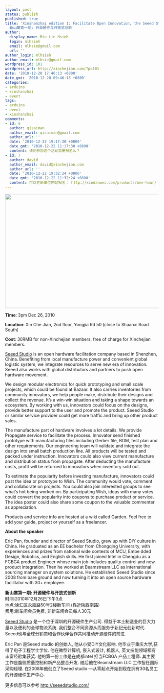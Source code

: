 ```yaml
---
layout: post
status: publish
published: true
title: 'Xinshanzhai edition 1: Facilitate Open Innovation, the Seeed Studio Approach
  新山寨第一期: 开源硬件与开放式创新'
author:
  display_name: Min Lin Hsieh
  login: mlhsieh
  email: mlhsie@gmail.com
  url: ''
author_login: mlhsieh
author_email: mlhsie@gmail.com
wordpress_id: 101
wordpress_url: http://xinchejian.com/?p=101
date: '2010-12-20 17:46:13 +0800'
date_gmt: '2010-12-20 09:46:13 +0800'
categories:
- arduino
- xinshanzhai
- event
tags:
- arduino
- event
- xinshanzhai
comments:
- id: 6
  author: qisaiman
  author_email: qisaiman@gmail.com
  author_url: ''
  date: '2010-12-22 19:17:30 +0800'
  date_gmt: '2010-12-22 11:17:30 +0800'
  content: 请问参加这个活动需要报名么？
- id: 7
  author: david
  author_email: david@xinchejian.com
  author_url: ''
  date: '2010-12-22 19:32:24 +0800'
  date_gmt: '2010-12-22 11:32:24 +0800'
  content: 可以在新单位网站报名： http://xindanwei.com/products/one-hour/  选择30元的后加入购物车然后去结账，填写个人资料后到现场现金付款。
---
```

<p><a href="http://xinchejian.com/?attachment_id=118" rel="attachment wp-att-118"><img src="http://xinchejian.com/wp-content/uploads/2010/12/xinchejian-600.jpg" alt="" title="xinchejian-600" width="600" height="373" class="alignnone size-full wp-image-118" /></a></p>
<p><strong>Time</strong>: 3pm Dec 26, 2010</p>
<p><strong>Location</strong>: Xin Che Jian, 2nd floor, Yongjia Rd 50 (close to Shaanxi Road South)</p>
<p><strong>Cost</strong>: 30RMB for non-Xinchejian members, free of charge for Xinchejian members.</p>
<p><a href="http://seeedstudio.com">Seeed Studio</a> is an open hardware facilitation company based in Shenzhen, China. Benefiting from local manufacture power and convenient global logistic system, we integrate resources to serve new era of innovation. Seeed also works with global distributors and partners to push open hardware movement.</p>
<p>We design modular electronics for quick prototyping and small scale projects, which could be found at Bazaar. It also carries inventories from community innovators, we help people make, distribute their designs and collect the revenue. It&rsquo;s a win-win situation and taking a shape towards an ecosystem. By working with us, innovators could focus on the designs, provide better support to the user and promote the product. Seeed Studio or similar service provider could get more traffic and bring up other product sales.</p>
<p>The manufacture part of hardware involves a lot details. We provide Propagate service to facilitate the process. Innovator send finished prototype with manufacturing files including Gerber file, BOM, test plan and other requirements. Our engineering team will validate and integrate the design into small batch production line. All products will be tested and packed under instruction. Innovators could also view current manufacture and distribution status from propagate. After deducting the manufacture costs, profit will be returned to innovators when inventory sold out.</p>
<p>To estimate the popularity before investing manufacture, innovators could post the idea or prototype to Wish. The community would vote, comment and collaborate on projects. You could also join interested groups to see what&rsquo;s hot being worked on. By participating Wish, ideas with many votes could convert the popularity into coupons to purchase product or service. The idea poster could also share some coupon to the valuable commenter as appreciation.</p>
<p>Products and service info are hosted at a wiki called Garden. Feel free to add your guide, project or yourself as a freelancer.</p>
<p><strong>About the speaker </strong></p>
<p>Eric Pan, founder and director of Seeed Studio, grew up with DIY culture in China. He graduated as an EE bachelor from Chongqing University, with experiences and prizes from national wide contests of MCU, Embe dded Design, Robotics, and English skills. He first joined Intel in Chengdu as a FCBGA product Engineer whose main job includes quality control and new product integration. Then he worked at Beamstream LLC as international sourcing manager on system solutions. He established Seeed Studio since 2008 from bare ground and now turning it into an open source hardware facilitator with 30+ employee.</p>
<p><strong>新山寨第一期: 开源硬件与开放式创新</strong><br />
时间:2010年12月26日下午3点<br />
地点:徐汇区永嘉路50号2楼新车间 (靠近陕西南路)<br />
费用:新车间会员免费, 非新车间会员每人30元<strong></strong></p>
<p><a href="http://seeedstudio.com">Seeed Studio</a> 是一个位于深圳的开源硬件生产公司. 得益于本土制造业的巨大力量以及便利的全球物流系统. 我们整合不同资源从而服务于新纪元创新时代. Seeed也与全球分销商和合作伙伴合作共同推动开源硬件的前进.</p>
<p>Eric Pan 是Seeed studio 的创始人, 他从小受DIY文化影响. 他毕业于重庆大学,获得了电子工程学士学位. 他在微型计算机, 嵌入式设计, 机器人, 英文技能领域都有丰富经验集获奖. 他的第一份工作是在成都intel 担当FCBGA 产品工程师. 其主要工作是腹侧质量控制和新产品整合开发. 随后他在Beamstream LLC 工作担任国际采购经理. 在2008年他创立了Seeed studio &mdash;从零起点开始到现在拥有30名员工的开源硬件生产中心.</p>
<p>更多信息可以参考&nbsp;<a href="http://seeedstudio.com/" target="_blank">http://seeedstudio.com/</a></p>
